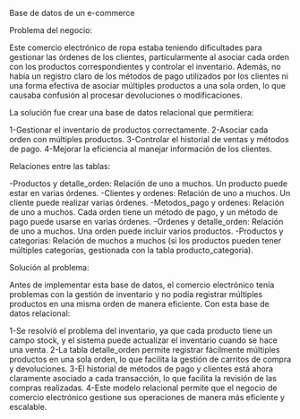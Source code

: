 Base de datos de un e-commerce

Problema del negocio:

Este comercio electrónico de ropa estaba teniendo dificultades para gestionar las órdenes de los clientes, particularmente al asociar cada orden con los productos correspondientes y controlar el inventario. Además, no había un registro claro de los métodos de pago utilizados por los clientes ni una forma efectiva de asociar múltiples productos a una sola orden, lo que causaba confusión al procesar devoluciones o modificaciones.

La solución fue crear una base de datos relacional que permitiera:

1-Gestionar el inventario de productos correctamente.
2-Asociar cada orden con múltiples productos.
3-Controlar el historial de ventas y métodos de pago.
4-Mejorar la eficiencia al manejar información de los clientes.

Relaciones entre las tablas:

-Productos y detalle_orden: Relación de uno a muchos. Un producto puede estar en varias órdenes.
-Clientes y ordenes: Relación de uno a muchos. Un cliente puede realizar varias órdenes.
-Metodos_pago y ordenes: Relación de uno a muchos. Cada orden tiene un método de pago, y un método de pago puede usarse en varias órdenes.
-Ordenes y detalle_orden: Relación de uno a muchos. Una orden puede incluir varios productos.
-Productos y categorias: Relación de muchos a muchos (si los productos pueden tener múltiples categorías, gestionada con la tabla producto_categoria).


Solución al problema:

Antes de implementar esta base de datos, el comercio electrónico tenía problemas con la gestión de inventario y no podía registrar múltiples productos en una misma orden de manera eficiente. Con esta base de datos relacional:

1-Se resolvió el problema del inventario, ya que cada producto tiene un campo stock, y el sistema puede actualizar el inventario cuando se hace una venta.
2-La tabla detalle_orden permite registrar fácilmente múltiples productos en una sola orden, lo que facilita la gestión de carritos de compra y devoluciones.
3-El historial de métodos de pago y clientes está ahora claramente asociado a cada transacción, lo que facilita la revisión de las compras realizadas.
4-Este modelo relacional permite que el negocio de comercio electrónico gestione sus operaciones de manera más eficiente y escalable.
